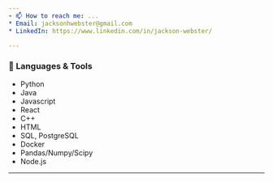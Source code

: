 ```yaml
---
- 📫 How to reach me: ...
* Email: jacksonhwebster@gmail.com
* LinkedIn: https://www.linkedin.com/in/jackson-webster/

---
```

### 🥐 Languages & Tools
* Python
* Java
* Javascript
* React
* C++
* HTML
* SQL, PostgreSQL
* Docker
* Pandas/Numpy/Scipy
* Node.js

---

<!--
**jackwebster/jackwebster** is a ✨ _special_ ✨ repository because its `README.md` (this file) appears on your GitHub profile.

Here are some ideas to get you started:


- 💬 Ask me about ...
- 📫 How to reach me: ...
- 😄 Pronouns: ...
- ⚡ Fun fact: ...
-->
